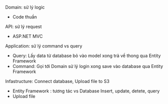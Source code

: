 ﻿
Domain: sử lý logic
- Code thuần

API: sử lý request
- ASP.NET MVC

Application: sử lý command vs query
- Query: Lấy data từ database bỏ vào model xong trả về thong qua Entity Framework
- Command: Gọi tới Domain sử lý login xong save vào database qua Entity Framework

Infastructure: Connect database, Upload file to S3
- Entity Framework : tương tác vs Database Insert, update, detete, query
- Upload file 